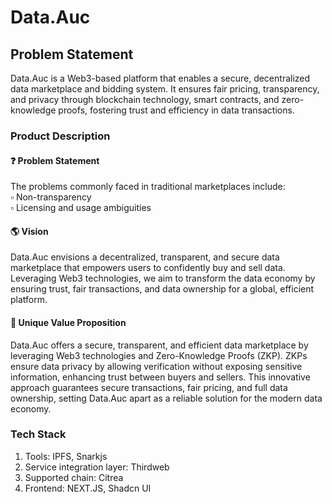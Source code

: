 # Data.Auc
## Problem Statement

Data.Auc is a Web3-based platform that enables a secure, decentralized data marketplace and bidding system. It ensures fair pricing, transparency, and privacy through blockchain technology, smart contracts, and zero-knowledge proofs, fostering trust and efficiency in data transactions.

### Product Description
#### ❓ Problem Statement 
The problems commonly faced in traditional marketplaces include:<br/>
▫️ Non-transparency <br/>
▫️ Licensing and usage ambiguities 

#### 🌎 Vision 
Data.Auc envisions a decentralized, transparent, and secure data marketplace that empowers users to confidently buy and sell data. Leveraging Web3 technologies, we aim to transform the data economy by ensuring trust, fair transactions, and data ownership for a global, efficient platform.

#### 📢 Unique Value Proposition 
Data.Auc offers a secure, transparent, and efficient data marketplace by leveraging Web3 technologies and Zero-Knowledge Proofs (ZKP). ZKPs ensure data privacy by allowing verification without exposing sensitive information, enhancing trust between buyers and sellers. This innovative approach guarantees secure transactions, fair pricing, and full data ownership, setting Data.Auc apart as a reliable solution for the modern data economy.

### Tech Stack
1. Tools: IPFS, Snarkjs
2. Service integration layer: Thirdweb
3. Supported chain: Citrea
4. Frontend: NEXT.JS, Shadcn UI


